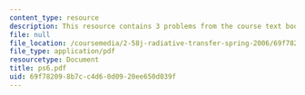 ```yaml
---
content_type: resource
description: This resource contains 3 problems from the course text book.
file: null
file_location: /coursemedia/2-58j-radiative-transfer-spring-2006/69f782098b7cc4d60d0920ee650d039f_ps6.pdf
file_type: application/pdf
resourcetype: Document
title: ps6.pdf
uid: 69f78209-8b7c-c4d6-0d09-20ee650d039f
---
```

